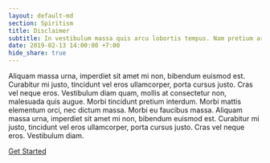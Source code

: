 ```yaml
---
layout: default-md
section: Spiritism
title: Disclaimer
subtitle: In vestibulum massa quis arcu lobortis tempus. Nam pretium arcu in odio vulputate luctus.
date: 2019-02-13 14:00:00 +7:00
hide_share: true
---
```


Aliquam massa urna, imperdiet sit amet mi non, bibendum euismod est. Curabitur mi justo, tincidunt vel eros ullamcorper, porta cursus justo. Cras vel neque eros. Vestibulum diam quam, mollis at consectetur non, malesuada quis augue. Morbi tincidunt pretium interdum. Morbi mattis elementum orci, nec dictum massa. Morbi eu faucibus massa. Aliquam massa urna, imperdiet sit amet mi non, bibendum euismod est. Curabitur mi justo, tincidunt vel eros ullamcorper, porta cursus justo. Cras vel neque eros. Vestibulum diam.

<a href="/get-started" class="button special">Get Started</a>